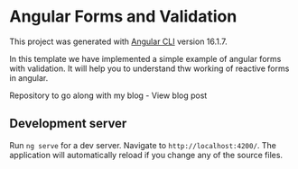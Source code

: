 # Angular Forms and Validation

This project was generated with [Angular CLI](https://github.com/angular/angular-cli) version 16.1.7.

In this template we have implemented a simple example of angular forms with validation. It will help you to understand thw working of reactive forms in angular.

Repository to go along with my blog - View blog post

## Development server

Run `ng serve` for a dev server. Navigate to `http://localhost:4200/`. The application will automatically reload if you change any of the source files.


